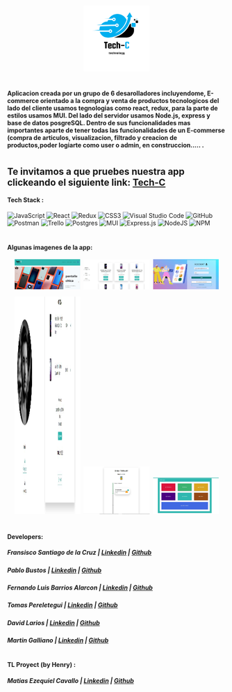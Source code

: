 <p align='center'>
<img src='client/src/assets/img/Entero.png' width = '30%'>                                                                                    
</p>

#

#### Aplicacion creada por un grupo de 6 desarolladores incluyendome, E-commerce orientado a la compra y venta de productos tecnologicos del lado del cliente usamos tegnologias como react, redux, para la parte de estilos usamos MUI. Del lado del servidor usamos Node.js, express y base de datos posgreSQL. Dentro de sus funcionalidades mas importantes aparte de tener todas las funcionalidades de un E-commerse (compra de articulos, visualizacion, filtrado y creacion de productos,poder logiarte como user o admin, en construccion..... .  

#

## Te invitamos a que pruebes nuestra app clickeando el siguiente link: [Tech-C](https://techcommercepf.netlify.app/)

#### Tech Stack :

![JavaScript](https://img.shields.io/badge/javascript-%23323330.svg?style=flat&logo=Javascript&logoColor=%23F7DF1E) 
![React](https://img.shields.io/badge/react-%2320232a.svg?style=flat&logo=React&logoColor=%2361DAFB) 
![Redux](https://img.shields.io/badge/Redux-%23593d88.svg?style=flat&logo=redux&logoColor=white) 
![CSS3](https://img.shields.io/badge/css3-%231572B6.svg?style=flat&logo=CSS3&logoColor=white)
![Visual Studio Code](https://img.shields.io/badge/Visual%20Studio%20Code-0078d7.svg?style=flat&logo=VS-Code&logoColor=white) 
![GitHub](https://img.shields.io/badge/Github-%23121011.svg?style=flat&logo=github&logoColor=white)
![Postman](https://img.shields.io/badge/Postman-FF6C37?style=flat&logo=postman&logoColor=white)
![Trello](https://img.shields.io/badge/Trello-%23026AA7.svg?style=flat&logo=Trello&logoColor=white) 
![Postgres](https://img.shields.io/badge/postgres-%23316192.svg?style=flat&logo=postgresql&logoColor=white)
![MUI](https://img.shields.io/badge/MUI-%230081CB.svg?style=flat&logo=mui&logoColor=white)
![Express.js](https://img.shields.io/badge/express.js-%23404d59.svg?style=flat&logo=express&logoColor=%2361DAFB)
![NodeJS](https://img.shields.io/badge/node.js-6DA55F?style=flat&logo=node.js&logoColor=white)
![NPM](https://img.shields.io/badge/NPM-%23000000.svg?style=flat&logo=npm&logoColor=white)

#

#### Algunas imagenes de la app: 

<p align='center'>
<kbd> 
       <img src="client/src/assets/img/Captura.JPG" width="30%">         
       <img src="client/src/assets/img/Captura2.JPG" width="30%">    
       <img src="client/src/assets/img/loginCaptura.JPG" width="30%">    
       </kbd>
  </p>
  <p align='center'>
  <kbd> 
      <img src="client/src/assets/img/CapturaCompra.JPG "width="30%" height = "500px">        
      <img src="client/src/assets/img/CapturaEnvio.JPG" width="30%"> 
      <img src="client/src/assets/img/CapturaAdmin.JPG" width="30%"> 
  </kbd>
</p>

#

#### Developers: 

##### Fransisco Santiago de la Cruz | [Linkedin](https://mx.linkedin.com/in/franciscosantiagoc/) | [Github](https://github.com/franciscosantiagoc)
##### Pablo Bustos | [Linkedin](https://www.linkedin.com/in/pablo-bustos-/) | [Github](https://github.com/PabloAgustinBustos)
##### Fernando Luis Barrios Alarcon | [Linkedin](https://www.linkedin.com/in/fernandolba/) | [Github](https://github.com/fernandolba)
##### Tomas Pereletegui | [Linkedin](https://www.linkedin.com/in/tpereletegui/) | [Github](https://github.com/Tpereletegui)
##### David Larios | [Linkedin](https://www.linkedin.com/in/dev-david-larios/) | [Github](https://github.com/Davidcastel26)
##### Martin Galliano  | [Linkedin](https://www.linkedin.com/in/martin-galliano-hr/) | [Github](https://github.com/MartinGalliano)

#

#### TL Proyect (by Henry) :
##### Matias Ezequiel Cavallo | [Linkedin](https://www.linkedin.com/in/matias-ezequiel-cavallo/) | [Github](https://github.com/MatiasCavallo)

